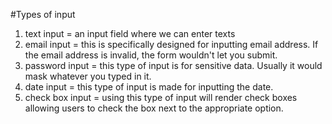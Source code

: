 #Types of input

1. text input = an input field where we can enter texts
2. email input = this is specifically designed for inputting email address. If the email address is invalid, the form wouldn't let you submit.
3. password input = this type of input is for sensitive data. Usually it would mask whatever you typed in it.
4. date input = this type of input is made for inputting the date.
5. check box input = using this type of input will render check boxes allowing users to check the box next to the appropriate option.